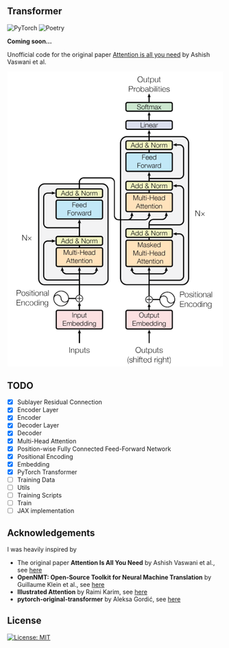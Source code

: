 ## Transformer

![PyTorch](https://img.shields.io/badge/PyTorch-%23EE4C2C.svg?style=flat&logo=PyTorch&logoColor=white)
![Poetry](https://img.shields.io/badge/Poetry-%2300C4CC.svg?style=flat&logo=Poetry&logoColor=white)

**Coming soon...**

Unofficial code for the original paper [Attention is all you need](https://arxiv.org/pdf/1706.03762.pdf) by  Ashish Vaswani et al.


![img.png](data/images/model.png)

## TODO
- [x] Sublayer Residual Connection
- [x] Encoder Layer
- [x] Encoder
- [x] Decoder Layer
- [x] Decoder
- [x] Multi-Head Attention
- [x] Position-wise Fully Connected Feed-Forward Network
- [x] Positional Encoding
- [x] Embedding
- [x] PyTorch Transformer
- [ ] Training Data
- [ ] Utils
- [ ] Training Scripts
- [ ] Train
- [ ] JAX implementation

## Acknowledgements

I was heavily inspired by
* The original paper **Attention Is All You Need** by Ashish Vaswani et al., see [here](https://arxiv.org/pdf/1706.03762.pdf)
* **OpenNMT: Open-Source Toolkit for Neural Machine Translation** by Guillaume Klein et al., see [here](http://nlp.seas.harvard.edu/2018/04/03/attention.html)
* **Illustrated Attention** by Raimi Karim, see [here](https://towardsdatascience.com/attn-illustrated-attention-5ec4ad276ee3#d442)
* **pytorch-original-transformer** by Aleksa Gordić, see [here](https://github.com/gordicaleksa/pytorch-original-transformer)

## License

[![License: MIT](https://img.shields.io/badge/License-MIT-yellow.svg)](https://github.com/acforvs/transformer/blob/master/LICENCE)
